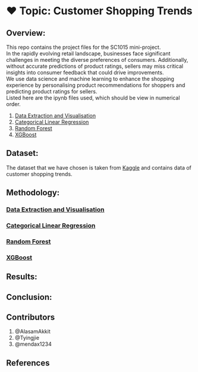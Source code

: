 # ❤️ Topic: Customer Shopping Trends

## Overview:
This repo contains the project files for the SC1015 mini-project. \
In the rapidly evolving retail landscape, businesses face significant challenges in meeting the diverse preferences of consumers. Additionally, without accurate predictions of product ratings, sellers may miss critical insights into consumer feedback that could drive improvements. \
We use data science and machine learning to enhance the shopping experience by personalising product recommendations for shoppers and predicting product ratings for sellers. \
Listed here are the ipynb files used, which should be view in numerical order.

1. [Data Extraction and Visualisation](./Data-Extraction-and-Analysis.ipynb)
2. [Categorical Linear Regression](./Categorical-Linear-Regression.ipynb)
3. [Random Forest](./Random-Forest.ipynb)
4. [XGBoost](./XGboost.ipynb)

## Dataset:
The dataset that we have chosen is taken from [Kaggle](https://www.kaggle.com/datasets/iamsouravbanerjee/customer-shopping-trends-dataset/data) and contains data of customer shopping trends.

## Methodology:
### [Data Extraction and Visualisation](./Data-Extraction-and-Analysis.ipynb)

### [Categorical Linear Regression](./Categorical-Linear-Regression.ipynb)

### [Random Forest](./Random-Forest.ipynb)

### [XGBoost](./XGboost.ipynb)

## Results:

## Conclusion:

## Contributors
1. @AlasamAkkit
2. @Tyingjie
3. @mendax1234

## References
